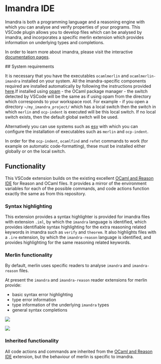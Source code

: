 # Imandra IDE

Imandra is both a programming language and a reasoning engine with which you can analyse and verify properties of your programs. This VSCode plugin allows you to develop files which can be analysed by imandra, and incorporates a specific merlin extension which provides information on underlying types and completions.

In order to learn more about imandra, please visit the interactive [documentation pages](https://docs.imandra.ai/imandra-docs/).

## System requirements

It is necessary that you have the executables `ocamlmerlin` and `ocamlmerlin-imandra` installed on your system. All the imandra-specific components required are installed automatically by following the instructions provided [here](https://docs.imandra.ai/imandra-docs-dev/notebooks/installation/).If installed using [opam](https://opam.ocaml.org/) - the OCaml package manager - the switch detected by VSCode will be the same as if using opam from the directory which corresponds to your workspace root. For example - if you open a directory `~/my_imandra_project/` which has a local switch then the switch in which `merlin` and `ocp-indent` is executed will be this local switch. If no local switch exists, then the default global switch will be used.

Alternatively you can use systems such as [esy](https://esy.sh/) with which you can configure the installation of executables such as `merlin` and `ocp-indent`.

In order for the `ocp-indent`, `ocamlfind` and `refmt` commands to work (for example on automatic code-formatting), these must be installed either globally or on the local switch.

## Functionality

This VSCode extension builds on the existing excellent [OCaml and Reason IDE](https://marketplace.visualstudio.com/items?itemName=freebroccolo.reasonml) for Reason and OCaml files. It provides a mirror of the environment variables for each of the possible commands, and code actions function exactly the same as from this repository.

### Syntax highlighting

This extension provides a syntax highlighter is provided for imandra files with extension `.iml`, by which the `imandra` language is identified, which provides identifiable syntax highlighting for the extra reasoning related keywords in imandra such as `verify` and `theorem`. It also highlights files with a `.ire` extension, by which the `imandra-reason` language is identified, and provides highlighting for the same reasoning related keywords.

### Merlin functionality

By default, merlin uses specific readers to analyse `imandra` and `imandra-reason` files.

At present the `imandra` and `imandra-reason` reader extensions for merlin provide:

* basic syntax error highlighting
* type error information
* type information of the underlying `imandra` types
* general syntax completions

![](https://storage.googleapis.com/imandra-assets/images/github/VS_code_documentation_gif/animGifVSCode1.gif)

![](https://storage.googleapis.com/imandra-assets/images/github/VS_code_documentation_gif/animGifVSCode2.gif)

### Inherited functionality

All code actions and commands are inherited from the [OCaml and Reason IDE](https://marketplace.visualstudio.com/items?itemName=freebroccolo.reasonml) extension, but the behaviour of merlin is specific to imandra.
